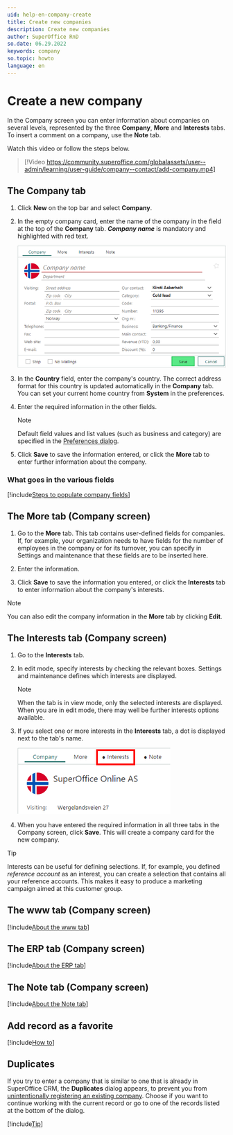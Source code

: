 ```yaml
---
uid: help-en-company-create
title: Create new companies
description: Create new companies
author: SuperOffice RnD
so.date: 06.29.2022
keywords: company
so.topic: howto
language: en
---
```


# Create a new company

In the Company screen you can enter information about companies on several levels, represented by the three **Company**, **More** and **Interests** tabs. To insert a comment on a company, use the **Note** tab.

Watch this video or follow the steps below.

<!-- markdownlint-disable-next-line MD034 DOCSMD007 -->
> [!Video https://community.superoffice.com/globalassets/user--admin/learning/user-guide/company--contact/add-company.mp4]

## The Company tab

1. Click **New** on the top bar and select **Company**.

1. In the empty company card, enter the name of the company in the field at the top of the **Company** tab. ***Company name*** is mandatory and highlighted with red text.

    ![Empty company card -screenshot][img1]

1. In the **Country** field, enter the company's country. The correct address format for this country is updated automatically in the **Company** tab. You can set your current home country from **System** in the preferences.

1. Enter the required information in the other fields.

    > [!NOTE]
    > Default field values and list values (such as business and category) are specified in the [Preferences dialog][3].

1. Click **Save** to save the information entered, or click the **More** tab to enter further information about the company.

### What goes in the various fields

[!include[Steps to populate company fields](includes/company-fields.md)]

## <a id="more-tab" />The More tab (Company screen)

1. Go to the **More** tab. This tab contains user-defined fields for companies. If, for example, your organization needs to have fields for the number of employees in the company or for its turnover, you can specify in Settings and maintenance that these fields are to be inserted here.

2. Enter the information.

3. Click **Save** to save the information you entered, or click the **Interests** tab to enter information about the company's interests.

> [!NOTE]
> You can also edit the company information in the **More** tab by clicking **Edit**.

## <a id="interests-tab" />The Interests tab (Company screen)

1. Go to the **Interests** tab.

2. In edit mode, specify interests by checking the relevant boxes. Settings and maintenance defines which interests are displayed.

    > [!NOTE]
    > When the tab is in view mode, only the selected interests are displayed. When you are in edit mode, there may well be further interests options available.

3. If you select one or more interests in the **Interests** tab, a dot is displayed next to the tab's name.

    ![Company interests tab -screenshot][img2]

4. When you have entered the required information in all three tabs in the Company screen, click **Save**. This will create a company card for the new company.

> [!TIP]
> Interests can be useful for defining selections. If, for example, you defined *reference account* as an interest, you can create a selection that contains all your reference accounts. This makes it easy to produce a marketing campaign aimed at this customer group.

## The www tab (Company screen)

[!include[About the www tab](../../learn/includes/www-tab.md)]

## The ERP tab (Company screen)

[!include[About the ERP tab](../../learn/includes/erp-tab.md)]

## The Note tab (Company screen)

[!include[About the Note tab](../../learn/includes/about-note-tab.md)]

## Add record as a favorite

[!include[How to](../../learn/includes/howto-add-favorite.md)]

## Duplicates

If you try to enter a company that is similar to one that is already in SuperOffice CRM, the **Duplicates** dialog appears, to prevent you from [unintentionally registering an existing company][2]. Choose if you want to continue working with the current record or go to one of the records listed at the bottom of the dialog.

[!include[Tip](../../learn/includes/tip-open-website.md)]

<!-- Referenced links -->
[2]: ../../learn/basics/duplicates.md
[3]: ../../learn/getting-started/preferences.md

<!-- Referenced images -->
[img1]: media/new-company.bmp
[img2]: media/interests.bmp
